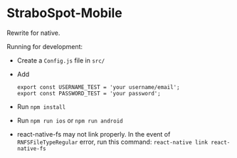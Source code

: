 # StraboSpot-Mobile
Rewrite for native.

Running for development:

- Create a `Config.js` file in `src/`
- Add

      export const USERNAME_TEST = 'your username/email';
      export const PASSWORD_TEST = 'your password';

- Run `npm install`
- Run `npm run ios` or `npm run android`
- react-native-fs may not link properly. In the event of `RNFSFileTypeRegular` error, run this command: `react-native link react-native-fs`
